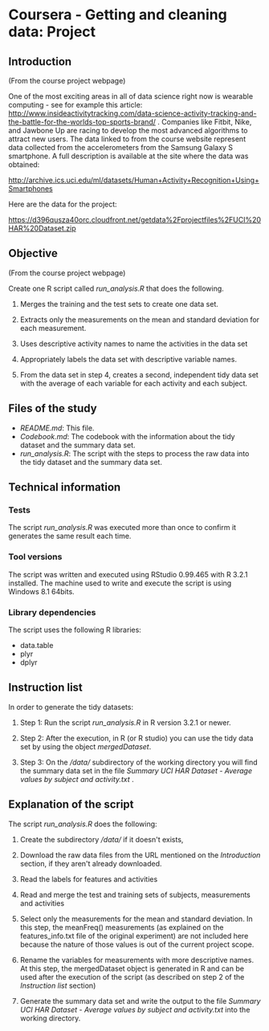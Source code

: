 Coursera - Getting and cleaning data: Project
===========

## Introduction

(From the course project webpage)

One of the most exciting areas in all of data science right now is wearable computing - see for example this article: http://www.insideactivitytracking.com/data-science-activity-tracking-and-the-battle-for-the-worlds-top-sports-brand/ . Companies like Fitbit, Nike, and Jawbone Up are racing to develop the most advanced algorithms to attract new users. The data linked to from the course website represent data collected from the accelerometers from the Samsung Galaxy S smartphone. A full description is available at the site where the data was obtained: 

http://archive.ics.uci.edu/ml/datasets/Human+Activity+Recognition+Using+Smartphones 

Here are the data for the project: 

https://d396qusza40orc.cloudfront.net/getdata%2Fprojectfiles%2FUCI%20HAR%20Dataset.zip 

## Objective

(From the course project webpage)

Create one R script called *run_analysis.R* that does the following. 

1. Merges the training and the test sets to create one data set.

2. Extracts only the measurements on the mean and standard deviation for each measurement. 

3. Uses descriptive activity names to name the activities in the data set

4. Appropriately labels the data set with descriptive variable names. 
5. From the data set in step 4, creates a second, independent tidy data set with the average of each variable for each activity and each subject.


## Files of the study

* *README.md*: This file.
* *Codebook.md*: The codebook with the information about the tidy dataset and the summary data set.
* *run_analysis.R*: The script with the steps to process the raw data into the tidy dataset and the summary data set.


## Technical information

### Tests
The script *run_analysis.R* was executed more than once to confirm it generates the same result each time.

### Tool versions
The script was written and executed using RStudio 0.99.465 with R 3.2.1 installed.
The machine used to write and execute the script is using Windows 8.1 64bits.

### Library dependencies
The script uses the following R libraries:

* data.table
* plyr
* dplyr 


## Instruction list

In order to generate the tidy datasets:

1. Step 1: Run the script *run_analysis.R* in R version 3.2.1 or newer.

2. Step 2: After the execution, in R (or R studio) you can use the tidy data set by using the object *mergedDataset*.

3. Step 3: On the */data/* subdirectory of the working directory you will find the summary data set in the file *Summary UCI HAR Dataset - Average values by subject and activity.txt* .


## Explanation of the script

The script *run_analysis.R* does the following:

1. Create the subdirectory */data/* if it doesn't exists,

2. Download the raw data files from the URL mentioned on the *Introduction* section, if they aren't already downloaded.

3. Read the labels for features and activities

4. Read and merge the test and training sets of subjects, measurements and activities

5. Select only the measurements for the mean and standard deviation. In this step, the meanFreq() measurements (as explained on the features_info.txt file of the original experiment) are not included here because the nature of those values is out of the current project scope. 

6. Rename the variables for measurements with more descriptive names. At this step, the mergedDataset object is generated in R and can be used after the execution of the script (as described on step 2 of the *Instruction list* section)

7. Generate the summary data set and write the output to the file *Summary UCI HAR Dataset - Average values by subject and activity.txt* into the working directory.
